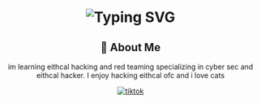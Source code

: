 <div align="center">
    <h1>
        <img src="https://readme-typing-svg.herokuapp.com?font=Jetbrains+mono&size=40&duration=3000&color=33FF33&center=true&vCenter=true&width=435&lines=Hey..+I'm+[zerodayspecter];This+is..;..my+Github..;" alt="Typing SVG"/>
    </h1>
</div>
<div align="center">
    <h2>🚀 About Me</h2>
    <p>im learning eithcal hacking and red teaming specializing in cyber sec and eithcal hacker. I enjoy hacking eithcal ofc and i love cats</p>
</div>
<div align="center">
    <!-- Replace href with your links -->
    <a href="https://www.tiktok.com/@zerodayspecter?is_from_webapp=1&sender_device=pc">
        <img src="https://img.shields.io/badge/LinkedIn-0077B5?style=for-the-badge&logo=tiktok&logoColor=white" alt="tiktok"/>
    </a>
</div>
<!---
Zerodayspecter/Zerodayspecter is a ✨ special ✨ repository because its `README.md` (this file) appears on your GitHub profile.
You can click the Preview link to take a look at your changes.
--->
